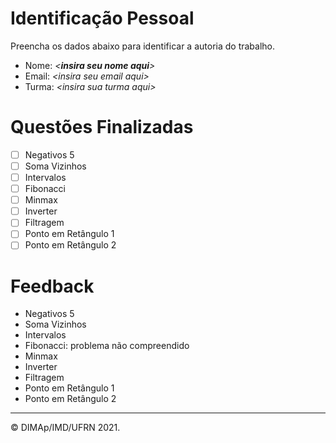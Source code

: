 ﻿# Identificação Pessoal

Preencha os dados abaixo para identificar a autoria do trabalho.

- Nome: *\<__insira seu nome aqui__>*
- Email: *\<insira seu email aqui>*
- Turma: *\<insira sua turma aqui>*

# Questões Finalizadas

- [ ] Negativos 5
- [ ] Soma Vizinhos
- [ ] Intervalos
- [ ] Fibonacci
- [ ] Minmax
- [ ] Inverter
- [ ] Filtragem
- [ ] Ponto em Retângulo 1
- [ ] Ponto em Retângulo 2

# Feedback

- Negativos 5
- Soma Vizinhos
- Intervalos
- Fibonacci: problema não compreendido
- Minmax
- Inverter
- Filtragem
- Ponto em Retângulo 1
- Ponto em Retângulo 2

--------
&copy; DIMAp/IMD/UFRN 2021.
